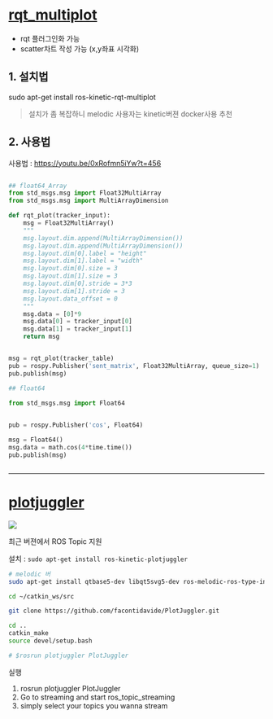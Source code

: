 # [rqt_multiplot](http://wiki.ros.org/rqt_multiplot)

- rqt 플러그인화 가능 
- scatter차트 작성 가능 (x,y좌표 시각화)

## 1. 설치법 
sudo apt-get install ros-kinetic-rqt-multiplot

> 설치가 좀 복잡하니 melodic 사용자는 kinetic버젼 docker사용 추천 

## 2. 사용법

사용법 : https://youtu.be/0xRofmn5iYw?t=456


```python 

## float64_Array
from std_msgs.msg import Float32MultiArray
from std_msgs.msg import MultiArrayDimension

def rqt_plot(tracker_input):
    msg = Float32MultiArray()
    """
    msg.layout.dim.append(MultiArrayDimension())
    msg.layout.dim.append(MultiArrayDimension())    
    msg.layout.dim[0].label = "height"
    msg.layout.dim[1].label = "width"
    msg.layout.dim[0].size = 3
    msg.layout.dim[1].size = 3    
    msg.layout.dim[0].stride = 3*3
    msg.layout.dim[1].stride = 3
    msg.layout.data_offset = 0
    """
    msg.data = [0]*9       
    msg.data[0] = tracker_input[0]  
    msg.data[1] = tracker_input[1] 
    return msg


msg = rqt_plot(tracker_table)
pub = rospy.Publisher('sent_matrix', Float32MultiArray, queue_size=1)
pub.publish(msg)

## float64

from std_msgs.msg import Float64

  
pub = rospy.Publisher('cos', Float64)

msg = Float64()
msg.data = math.cos(4*time.time())
pub.publish(msg)



```



--- 
# [plotjuggler](http://wiki.ros.org/plotjuggler)


![](https://facontidavide.github.io/PlotJuggler/images/PlotJuggler_terms.png)

최근 버젼에서 ROS Topic 지원 


설치 : `sudo apt-get install ros-kinetic-plotjuggler`

```bash
# melodic 버
sudo apt-get install qtbase5-dev libqt5svg5-dev ros-melodic-ros-type-introspection 

cd ~/catkin_ws/src

git clone https://github.com/facontidavide/PlotJuggler.git

cd ..
catkin_make
source devel/setup.bash

# $rosrun plotjuggler PlotJuggler 
```

실행 
1. rosrun plotjuggler PlotJuggler
2. Go to streaming and start ros_topic_streaming
3. simply select your topics you wanna stream
